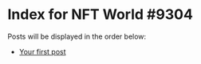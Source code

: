 # Index for NFT World #9304
Posts will be displayed in the order below:

- [Your first post](./001-first.md)

